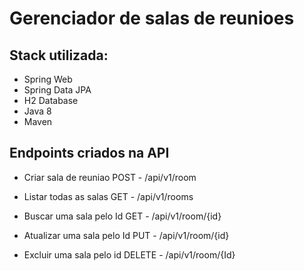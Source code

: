# Gerenciador de salas de reunioes

## Stack utilizada:


 * Spring Web
 * Spring Data JPA
 * H2 Database
 * Java 8
 * Maven
 
## Endpoints criados na API

* Criar sala de reuniao
POST - /api/v1/room

* Listar todas as salas
GET - /api/v1/rooms

* Buscar uma sala pelo Id
GET - /api/v1/room/{id}

* Atualizar uma sala pelo Id
PUT - /api/v1/room/{id}

* Excluir uma sala pelo id
DELETE - /api/v1/room/{Id}


